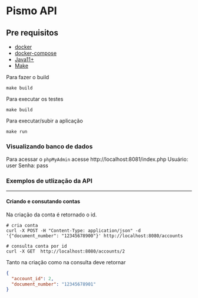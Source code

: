 # Pismo API

## Pre requisitos
- [docker](https://docs.docker.com/get-docker/)
- [docker-compose](https://docs.docker.com/compose/install/) 
- [Java11+](https://www.oracle.com/java/technologies/javase-jdk11-downloads.html)
- [Make](https://tldp.org/HOWTO/Software-Building-HOWTO-3.html) 

Para fazer o build
``` ssh
make build
```

Para executar os testes
``` ssh
make build
```

Para executar/subir a aplicação
``` ssh
make run
```

### Visualizando banco de dados

Para acessar o `phpMyAdmin` acesse http://localhost:8081/index.php 
Usuário: user
Senha: pass


### Exemplos de utlização da API
___
#### Criando e consutando contas
Na criação da conta é retornado o id.
 
```shell scrip
# cria conta
curl -X POST -H "Content-Type: application/json" -d '{"document_number": "12345678900"}' http://localhost:8080/accounts

# consulta conta por id
curl -X GET  http://localhost:8080/accounts/2
```

Tanto na criação como na consulta deve retornar
```json
{
  "account_id": 2,
  "document_number": "12345678901"
}
```




 
